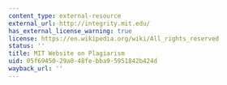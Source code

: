 ```yaml
---
content_type: external-resource
external_url: http://integrity.mit.edu/
has_external_license_warning: true
license: https://en.wikipedia.org/wiki/All_rights_reserved
status: ''
title: MIT Website on Plagiarism
uid: 05f69450-29a0-48fe-bba9-5951842b424d
wayback_url: ''
---
```

